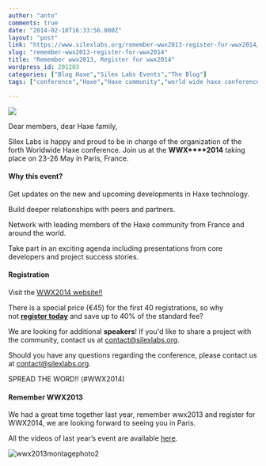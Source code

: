 ```yaml
---
author: "anto"
comments: true
date: "2014-02-10T16:33:56.000Z"
layout: "post"
link: "https://www.silexlabs.org/remember-wwx2013-register-for-wwx2014/"
slug: "remember-wwx2013-register-for-wwx2014"
title: "Remember wwx2013, Register for wwx2014"
wordpress_id: 201203
categories: ["Blog Haxe","Silex Labs Events","The Blog"]
tags: ["conference","Haxe","Haxe community","world wide haxe conference","wwx2013","wwx2014"]

---
```

![](https://www.silexlabs.org/wp-content/uploads/2014/02/wwx2014-logo-eventbrite-02-687x228.png)




Dear members, dear Haxe family,




Silex Labs is happy and proud to be in charge of the organization of the forth Worldwide Haxe conference. Join us at the **WWX****2014** taking place on 23-26 May in Paris, France.





#### **Why this event?**




Get updates on the new and upcoming developments in Haxe technology.




Build deeper relationships with peers and partners.




Network with leading members of the Haxe community from France and around the world.




Take part in an exciting agenda including presentations from core developers and project success stories.





#### **Registration**




Visit the [WWX2014 website!!](http://wwx.silexlabs.org)




There is a special price (€45) for the first 40 registrations, so why not **[register today](http://wwx.silexlabs.org/2014/)** and save up to 40% of the standard fee?




We are looking for additional **speakers**! If you'd like to share a project with the community, contact us at [contact@silexlabs.org](mailto:contact@silexlabs.org).




Should you have any questions regarding the conference, please contact us at [contact@silexlabs.org](mailto:contact@silexlabs.org).




SPREAD THE WORD!! (#WWX2014)





#### **Remember WWX2013**




We had a great time together last year, remember wwx2013 and register for WWX2014, we are looking forward to seeing you in Paris.




All the videos of last year’s event are available [here](https://www.silexlabs.org/140165/the-blog/wwx2013-was-haxeptional-thanks-to-you-all/).





![wwx2013montagephoto2](https://www.silexlabs.org/wp-content/uploads/2014/02/wwx2013montagephoto2-485x687.png)

